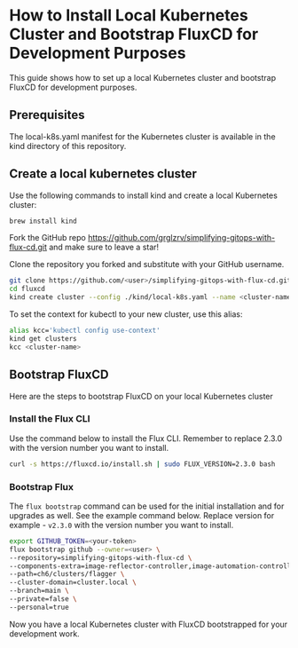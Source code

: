 # How to Install Local Kubernetes Cluster and Bootstrap FluxCD for Development Purposes

This guide shows how to set up a local Kubernetes cluster and bootstrap FluxCD for development purposes.

## Prerequisites

The local-k8s.yaml manifest for the Kubernetes cluster is available in the kind directory of this repository.

 ## Create a local kubernetes cluster

Use the following commands to install kind and create a local Kubernetes cluster:


```bash
brew install kind
```

Fork the GitHub repo https://github.com/grglzrv/simplifying-gitops-with-flux-cd.git and make sure to leave a star!

Clone the repository you forked and substitute <user> with your GitHub username.

```bash
git clone https://github.com/<user>/simplifying-gitops-with-flux-cd.git
cd fluxcd
kind create cluster --config ./kind/local-k8s.yaml --name <cluster-name>
```
To set the context for kubectl to your new cluster, use this alias:

```bash
alias kcc='kubectl config use-context'
kind get clusters
kcc <cluster-name>
```

## Bootstrap FluxCD

Here are the steps to bootstrap FluxCD on your local Kubernetes cluster

### Install the Flux CLI

Use the command below to install the Flux CLI. Remember to replace 2.3.0 with the version number you want to install.

```bash
curl -s https://fluxcd.io/install.sh | sudo FLUX_VERSION=2.3.0 bash
```

### Bootstrap Flux 

The `flux bootstrap` command can be used for the initial installation and for upgrades as well. See the example command below. Replace version for example - `v2.3.0` with the version number you want to install.

```bash
export GITHUB_TOKEN=<your-token>
flux bootstrap github --owner=<user> \
--repository=simplifying-gitops-with-flux-cd \
--components-extra=image-reflector-controller,image-automation-controller --version v2.3.0 \
--path=ch6/clusters/flagger \
--cluster-domain=cluster.local \
--branch=main \
--private=false \
--personal=true
```

Now you have a local Kubernetes cluster with FluxCD bootstrapped for your development work.